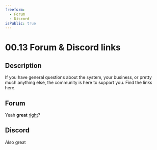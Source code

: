 ```yaml
---
freeform:
  - Forum
  - Discord
isPublic: true
---
```


# 00.13 Forum & Discord links

## Description

If you have general questions about the system, your business, or pretty much anything else, the community is here to support you. Find the links here.

## Forum

Yeah **great** [right](/00.00)?

## Discord

Also great
